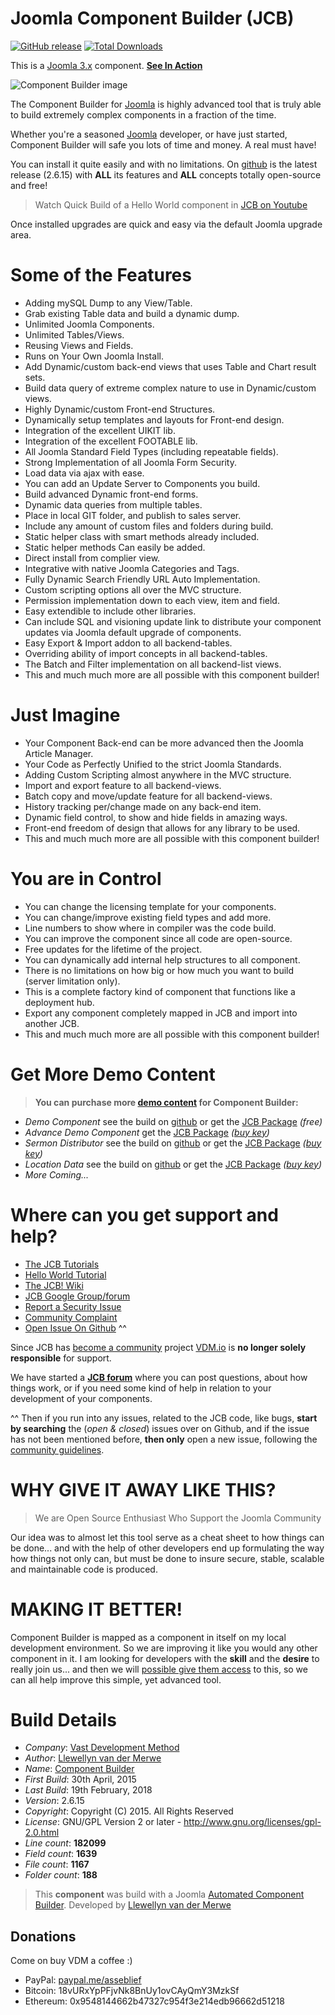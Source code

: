 # Joomla Component Builder (JCB)
[![GitHub release](https://img.shields.io/github/release/vdm-io/Joomla-Component-Builder.svg)](https://github.com/vdm-io/Joomla-Component-Builder/releases) [![Total Downloads](https://img.shields.io/github/downloads/vdm-io/Joomla-Component-Builder/total.svg)](https://github.com/vdm-io/Joomla-Component-Builder/releases)

This is a [Joomla 3.x](https://extensions.joomla.org/extension/component-builder/) component. [__See In Action__](https://www.youtube.com/watch?v=IQfsLYIeblk&list=PLQRGFI8XZ_wtGvPQZWBfDzzlERLQgpMRE&index=45)

 ![Component Builder image](https://raw.githubusercontent.com/vdm-io/Joomla-Component-Builder/master/admin/assets/images/vdm-component.jpg "The Component Builder")

The Component Builder for [Joomla](https://extensions.joomla.org/extension/component-builder/) is highly advanced tool that is truly able to build extremely complex components in a fraction of the time.

Whether you're a seasoned [Joomla](https://extensions.joomla.org/extension/component-builder/) developer, or have just started, Component Builder will safe you lots of time and money. A real must have!

You can install it quite easily and with no limitations. On [github](https://github.com/vdm-io/Joomla-Component-Builder/releases) is the latest release (2.6.15) with **ALL** its features and **ALL** concepts totally open-source and free! 

> Watch Quick Build of a Hello World component in [JCB on Youtube](https://www.youtube.com/watch?v=IQfsLYIeblk&list=PLQRGFI8XZ_wtGvPQZWBfDzzlERLQgpMRE&index=45)

Once installed upgrades are quick and easy via the default Joomla upgrade area.

Some of the Features
====================

+ Adding mySQL Dump to any View/Table.
+ Grab existing Table data and build a dynamic dump.
+ Unlimited Joomla Components.
+ Unlimited Tables/Views.
+ Reusing Views and Fields.
+ Runs on Your Own Joomla Install.
+ Add Dynamic/custom back-end views that uses Table and Chart result sets.
+ Build data query of extreme complex nature to use in Dynamic/custom views.
+ Highly Dynamic/custom Front-end Structures.
+ Dynamically setup templates and layouts for Front-end design.
+ Integration of the excellent UIKIT lib.
+ Integration of the excellent FOOTABLE lib.
+ All Joomla Standard Field Types (including repeatable fields).
+ Strong Implementation of all Joomla Form Security.
+ Load data via ajax with ease.
+ You can add an Update Server to Components you build.
+ Build advanced Dynamic front-end forms.
+ Dynamic data queries from multiple tables.
+ Place in local GIT folder, and publish to sales server.
+ Include any amount of custom files and folders during build.
+ Static helper class with smart methods already included.
+ Static helper methods Can easily be added.
+ Direct install from complier view.
+ Integrative with native Joomla Categories and Tags.
+ Fully Dynamic Search Friendly URL Auto Implementation.
+ Custom scripting options all over the MVC structure.
+ Permission implementation down to each view, item and field.
+ Easy extendible to include other libraries.
+ Can include SQL and visioning update link to distribute your component updates via Joomla default upgrade of components.
+ Easy Export & Import addon to all backend-tables.
+ Overriding ability of import concepts in all backend-tables.
+ The Batch and Filter implementation on all backend-list views.
+ This and much much more are all possible with this component builder!

Just Imagine
====================

+ Your Component Back-end can be more advanced then the Joomla Article Manager.
+ Your Code as Perfectly Unified to the strict Joomla Standards.
+ Adding Custom Scripting almost anywhere in the MVC structure.
+ Import and export feature to all backend-views.
+ Batch copy and move/update feature for all backend-views.
+ History tracking per/change made on any back-end item.
+ Dynamic field control, to show and hide fields in amazing ways.
+ Front-end freedom of design that allows for any library to be used.
+ This and much much more are all possible with this component builder!

You are in Control
====================

+ You can change the licensing template for your components.
+ You can change/improve existing field types and add more.
+ Line numbers to show where in compiler was the code build.
+ You can improve the component since all code are open-source.
+ Free updates for the lifetime of the project.
+ You can dynamically add internal help structures to all component.
+ There is no limitations on how big or how much you want to build (server limitation only).
+ This is a complete factory kind of component that functions like a deployment hub.
+ Export any component completely mapped in JCB and import into another JCB.
+ This and much much more are all possible with this component builder!

Get More Demo Content
====================

> **You can purchase more [demo content](http://vdm.bz/jcb-packages) for Component Builder:**

+ *Demo Component* see the build on [github](https://github.com/namibia/demo-joomla-3-component) or get the [JCB Package](https://github.com/vdm-io/JCB-Packages/raw/master/JCB_demo.zip) _(free)_
+ *Advance Demo Component* get the [JCB Package](https://github.com/vdm-io/JCB-Packages/raw/master/JCB_demoAdvanced.zip) _([buy key](http://vdm.bz/get-advance-demo-key))_
+ *Sermon Distributor* see the build on [github](https://github.com/SermonDistributor/Joomla-3-Component) or get the [JCB Package](https://github.com/vdm-io/JCB-Packages/raw/master/JCB_sermondistributor.zip) _([buy key](http://vdm.bz/get-sermon-distributor-key))_
+ *Location Data* see the build on [github](https://github.com/vdm-io/Joomla-Location-Data) or get the [JCB Package](https://github.com/vdm-io/JCB-Packages/raw/master/JCB_locationData.zip) _([buy key](http://vdm.bz/get-location-data-key))_
+ *More Coming...*

Where can you get support and help?
====================

+ [The JCB Tutorials](https://www.youtube.com/playlist?list=PLQRGFI8XZ_wtGvPQZWBfDzzlERLQgpMRE)
+ [Hello World Tutorial](https://www.youtube.com/watch?v=IQfsLYIeblk&list=PLQRGFI8XZ_wtGvPQZWBfDzzlERLQgpMRE&index=45)
+ [The JCB! Wiki](https://github.com/vdm-io/Joomla-Component-Builder/wiki)
+ [JCB Google Group/forum](https://groups.google.com/a/vdm.io/d/forum/jcb)
+ [Report a Security Issue](http://joomlacomponentbuilder.com/report-security-issues)
+ [Community Complaint](http://joomlacomponentbuilder.com/community-complaint)
+ [Open Issue On Github](https://github.com/vdm-io/Joomla-Component-Builder/issues) ^^

Since JCB has [become a community](https://github.com/vdm-io/Joomla-Component-Builder/blob/staging/.github/SUPPORT.md) project [VDM.io](https://www.vdm.io/joomla-component-builder) is **no longer solely responsible** for support.

We have started a [**JCB forum**](https://groups.google.com/a/vdm.io/d/forum/jcb) where you can post questions, about how things work, or if you need some kind of help in relation to your development of your components.

^^ Then if you run into any issues, related to the JCB code, like bugs, **start by searching** the (*open & closed*) issues over on Github, and if the issue has not been mentioned before, **then only** open a new issue, following the [community guidelines](https://github.com/vdm-io/Joomla-Component-Builder/blob/master/.github/CONTRIBUTING.md).

WHY GIVE IT AWAY LIKE THIS?
====================

> We are Open Source Enthusiast
> Who Support the Joomla Community

Our idea was to almost let this tool serve as a cheat sheet to how things can be done... and with the help of other developers end up formulating the way how things not only can, but must be done to insure secure, stable, scalable and maintainable code is produced. 

MAKING IT BETTER!
====================

Component Builder is mapped as a component in itself on my local development environment. So we are improving it like you would any other component in it. I am looking for developers with the **skill** and the **desire** to really join us... and then we will [possible give them access](https://www.youtube.com/watch?v=lLOfx9YA7VQ&list=PLQRGFI8XZ_wsfz3NdKawCiYsALuZ-GhwJ) to this, so we can all help improve this simple, yet advanced tool.

# Build Details

+ *Company*: [Vast Development Method](https://www.vdm.io/)
+ *Author*: [Llewellyn van der Merwe](mailto:llewellyn@joomlacomponentbuilder.com)
+ *Name*: [Component Builder](http://joomlacomponentbuilder.com)
+ *First Build*: 30th April, 2015
+ *Last Build*: 19th February, 2018
+ *Version*: 2.6.15
+ *Copyright*: Copyright (C) 2015. All Rights Reserved
+ *License*: GNU/GPL Version 2 or later - http://www.gnu.org/licenses/gpl-2.0.html
+ *Line count*: **182099**
+ *Field count*: **1639**
+ *File count*: **1167**
+ *Folder count*: **188**

> This **component** was build with a Joomla [Automated Component Builder](http://joomlacomponentbuilder.com).
> Developed by [Llewellyn van der Merwe](mailto:llewellyn@joomlacomponentbuilder.com)

## Donations

Come on buy VDM a coffee :)
 * PayPal: [paypal.me/asseblief](https://www.paypal.me/asseblief)
 * Bitcoin: 18vURxYpPFjvNk8BnUy1ovCAyQmY3MzkSf
 * Ethereum: 0x9548144662b47327c954f3e214edb96662d51218